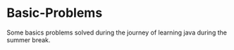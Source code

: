 # Basic-Problems
Some basics problems solved during the journey of learning java during the summer break.
